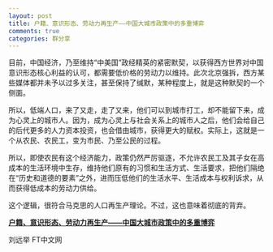 ```yaml
---
layout: post
title: 户籍、意识形态、劳动力再生产——中国大城市政策中的多重博弈
comments: true
categories: 群分享
---
```


目前，中国经济，乃至维持“中美国”政经精英的紧密默契，以获得西方世界对中国意识形态核心利益的认可，都需要低价格的劳动力以维持。此次北京强拆，西方某些媒体都并未予以过多关注，甚至保持了缄默，某种程度上，就是这种默契的一个侧面。

所以，低端人口，来了又走，走了又来，他们可以到城市打工，却不能留下来，成为心灵上的城市人。因为，成为心灵上与社会关系上的城市人之后，他们会给自己的后代更多的人力资本投资，也会借由城市，获得更大的赋权。实际上，这就是一个从农民、农民工，变为市民、乃至公民的过程。

所以，即使农民有这个经济能力，政策仍然严厉驱逐，不允许农民工及其子女在高成本的生活环境中生存，维持他们原有的习惯和生活方式、生活要求，把他们隔绝在“历史和道德的要素”之外，进而压低他们的生活水平、生活成本与权利诉求，从而获得低成本的劳动力供给。

这个逻辑，很符合马克思的人口再生产理论。不过，这也意味着彻底的背弃。

[**户籍、意识形态、劳动力再生产——中国大城市政策中的多重博弈**](https://mp.weixin.qq.com/s/y2iA_85lJMp-pq7MlLwKOg)

刘远举 FT中文网
